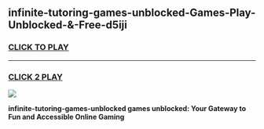 
## infinite-tutoring-games-unblocked-Games-Play-Unblocked-&-Free-d5iji
<h3>
<a href="https://premium76.site?title=infinite-tutoring-games-unblocked&ref=24A">CLICK TO PLAY</a></h3>
<hr>

<h3>
<a href="https://premium76.site?title=infinite-tutoring-games-unblocked&ref=24A">CLICK 2 PLAY</a>
  
</h3>

<a href="https://premium76.site?title=infinite-tutoring-games-unblocked&ref=24A"><img src="https://clearcache.store/games.png"></a>


**infinite-tutoring-games-unblocked games unblocked: Your Gateway to Fun and Accessible Online Gaming**
